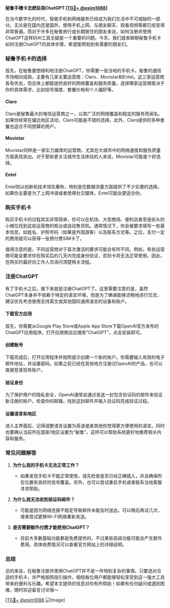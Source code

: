 **秘鲁手機卡怎麽註冊ChatGPT [[TG💪+ @esim1088](https://t.me/s/esim1088)]**

在当今数字化的时代，智能手机和网络服务已经成为我们生活中不可或缺的一部分。无论是在国内还是国外，使用手机上网、与朋友聊天、观看视频等都已经变得非常普遍。而对于许多在秘鲁旅行或长期居住的朋友来说，如何注册并使用ChatGPT这样的AI工具无疑是一个重要的问题。今天，我们就来聊聊秘鲁手机卡如何注册ChatGPT的具体步骤，希望能帮助到有需要的朋友们。

### 秘鲁手机卡的选择

首先，在秘鲁要想顺利地注册ChatGPT，你需要一张当地的手机卡。秘鲁的通信市场相对成熟，主要有几家主要运营商：Claro、Movistar和Entel。这三家运营商各有优劣，但总体上都能提供良好的网络覆盖和服务质量。选择哪家运营商取决于你的具体需求，比如信号强度、套餐价格和个人偏好等。

#### Claro
Claro是秘鲁最大的电信运营商之一，以其广泛的网络覆盖和稳定的服务而闻名。如果你经常在偏远地区活动，Claro可能是不错的选择。此外，Claro提供的多种套餐也适合不同预算的用户。

#### Movistar
Movistar同样是一家实力雄厚的运营商，尤其在大城市中的网络速度和服务质量方面表现突出。对于那些更关注城市生活体验的人来说，Movistar可能是个好选择。

#### Entel
Entel则以创新和技术领先著称，特别是在数据流量方面提供了不少实惠的选择。如果你主要是为了上网冲浪或者使用社交媒体，Entel可能会更适合你。

### 购买手机卡

购买手机卡的过程其实非常简单，你可以在机场、大型商场、便利店甚至是街头的小摊位找到这些运营商的柜台或自动售货机。通常情况下，你会被要求填写一些基本信息，如姓名、护照号码（如果是外国游客）以及联系方式等。之后，支付一定的费用就可以获得一张预付费SIM卡了。

值得注意的是，不同运营商对于首次激活的要求可能会有所不同。例如，有些运营商可能会要求你在购买后的几天内完成身份验证，否则卡将无法正常使用。因此，在购买时最好向工作人员询问清楚相关流程。

### 注册ChatGPT

有了手机卡之后，接下来就是注册ChatGPT了。这里需要注意的是，虽然ChatGPT本身并不依赖于特定的语言环境，但是为了确保能够流畅地进行交流，建议优先考虑使用支持英文或其他国际通用语言的设备和账户。

#### 下载官方应用
首先，你需要从Google Play Store或Apple App Store下载OpenAI官方发布的ChatGPT应用程序。打开应用商店后搜索“ChatGPT”，点击安装即可。

#### 创建账号
下载完成后，打开应用程序并按照提示创建一个新的账户。你需要输入有效的电子邮件地址，并设置密码。如果之前已经在其他地方注册过OpenAI的产品，也可以直接登录现有账户。

#### 验证身份
为了保护用户的隐私安全，OpenAI通常会通过发送一封包含验证码的邮件来验证新注册的账户。检查你的邮箱，找到这封邮件并输入验证码完成验证过程。

#### 设置语言和地区
进入主界面后，记得调整语言设置为英语或者其他你觉得更方便使用的语言。同时也要确认当前所在国家/地区设置为“秘鲁”。这样可以帮助系统更好地推荐相关内容和服务。

### 常见问题解答

1. **为什么我的手机卡无法正常工作？**
   - 如果发现手机卡不能正常使用，请先检查是否已经正确插入，并且确保所在位置有良好的信号覆盖。另外，也可以尝试重启手机或者联系当地客服寻求帮助。

2. **为什么我无法收到验证码邮件？**
   - 可能是因为网络连接不稳定导致邮件未能及时送达。可以稍后再试几次，或者尝试更换Wi-Fi网络重新发送。

3. **是否需要额外付费才能使用ChatGPT？**
   - 目前大多数基础功能都是免费提供的，不过某些高级功能可能会产生额外费用。具体收费情况可以查看官方网站上的详细说明。

### 总结

总的来说，在秘鲁注册并使用ChatGPT并不是一件特别复杂的事情。只要选对合适的手机卡，并严格按照指引操作，相信每位用户都能够轻松享受到这一强大工具带来的便利与乐趣。希望本文提供的信息对你有所帮助！如果有任何疑问或遇到困难，随时欢迎留言讨论哦～

[[TG💪+ @esim1088](https://t.me/s/esim1088) ![Image](https://i.postimg.cc/4NQfJmqS/Snipaste-2025-05-13-00-14-12.png)]
